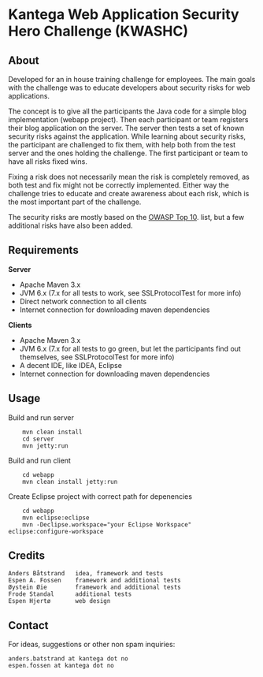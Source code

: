 # Kantega Web Application Security Hero Challenge (KWASHC) #

## About ##

Developed for an in house training challenge for employees. The main goals with the challenge was to educate developers
about security risks for web applications.

The concept is to give all the participants the Java code for a simple blog implementation (webapp project). Then each
participant or team registers their blog application on the server. The server then tests a set of known security risks
against the application. While learning about security risks, the participant are challenged to fix them, with help
both from the test server and the ones holding the challenge. The first participant or team to have all risks fixed
wins.

Fixing a risk does not necessarily mean the risk is completely removed, as both test and fix might not be correctly
implemented. Either way the challenge tries to educate and create awareness about each risk, which is the most important
part of the challenge.

The security risks are mostly based on the [OWASP Top 10](https://www.owasp.org). list, but a few additional risks have
also been added.


## Requirements ##

__Server__

* Apache Maven 3.x
* JVM 6.x (7.x for all tests to work, see SSLProtocolTest for more info)
* Direct network connection to all clients
* Internet connection for downloading maven dependencies

__Clients__

* Apache Maven 3.x
* JVM 6.x (7.x for all tests to go green, but let the participants find out themselves, see SSLProtocolTest for more info)
* A decent IDE, like IDEA, Eclipse
* Internet connection for downloading maven dependencies


## Usage ##

Build and run server

        mvn clean install
        cd server
        mvn jetty:run

Build and run client

        cd webapp
        mvn clean install jetty:run


Create Eclipse project with correct path for depenencies

        cd webapp
        mvn eclipse:eclipse
        mvn -Declipse.workspace="your Eclipse Workspace" eclipse:configure-workspace

## Credits ##

    Anders Båtstrand   idea, framework and tests
    Espen A. Fossen    framework and additional tests
    Øystein Øie        framework and additional tests
    Frode Standal      additional tests
    Espen Hjertø       web design


## Contact ##

For ideas, suggestions or other non spam inquiries:

    anders.batstrand at kantega dot no
    espen.fossen at kantega dot no
